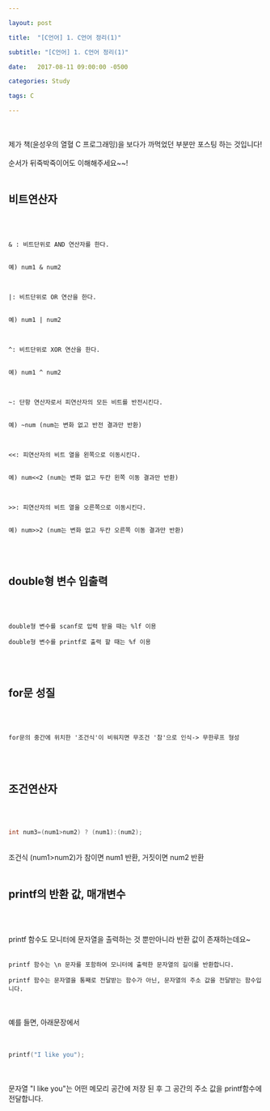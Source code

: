```yaml
---

layout: post

title:  "[C언어] 1. C언어 정리(1)"

subtitle: "[C언어] 1. C언어 정리(1)"

date:   2017-08-11 09:00:00 -0500

categories: Study

tags: C

---
```


<br>
<br>
제가 책(윤성우의 열혈 C 프로그래밍)을 보다가 까먹었던 부분만 포스팅 하는 것입니다!
<br>
<br>
순서가 뒤죽박죽이어도 이해해주세요~~!
<br>
<br>

## 비트연산자

<br>
<br>

```
& : 비트단위로 AND 연산자를 한다.


예) num1 & num2



|: 비트단위로 OR 연산을 한다.


예) num1 | num2



^: 비트단위로 XOR 연산을 한다.


예) num1 ^ num2



~: 단항 연산자로서 피연산자의 모든 비트를 반전시킨다.


예) ~num (num는 변화 없고 반전 결과만 반환)



<<: 피연산자의 비트 열을 왼쪽으로 이동시킨다.


예) num<<2 (num는 변화 없고 두칸 왼쪽 이동 결과만 반환)



>>: 피연산자의 비트 열을 오른쪽으로 이동시킨다.


예) num>>2 (num는 변화 없고 두칸 오른쪽 이동 결과만 반환)
```

<br>
<br>

## double형 변수 입출력

<br>
<br>

```
double형 변수를 scanf로 입력 받을 때는 %lf 이용

double형 변수를 printf로 출력 할 때는 %f 이용
```

<br>
<br>

## for문 성질
<br>
<br>

```
for문의 중간에 위치한 '조건식'이 비워지면 무조건 '참'으로 인식-> 무한루프 형성
```

<br>
<br>

## 조건연산자
<br>
<br>

``` cpp
int num3=(num1>num2) ? (num1):(num2);
```
<br>
조건식 (num1>num2)가 참이면 num1 반환, 거짓이면 num2 반환

<br>
<br>

## printf의 반환 값, 매개변수
<br>
<br>

printf 함수도 모니터에 문자열을 출력하는 것 뿐만아니라 반환 값이 존재하는데요~
<br>
<br>

```
printf 함수는 \n 문자를 포함하여 모니터에 출력한 문자열의 길이를 반환합니다.

printf 함수는 문자열을 통째로 전달받는 함수가 아닌, 문자열의 주소 값을 전달받는 함수입니다.
```
<br>
<br>
예를 들면, 아래문장에서
<br>
<br>
<br>

``` cpp
printf("I like you");
```

<br>
<br>
문자열 "I like you"는 어떤 메모리 공간에 저장 된 후 그 공간의 주소 값을 printf함수에 전달합니다.


